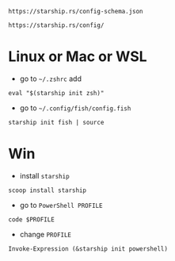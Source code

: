 ```
https://starship.rs/config-schema.json
```
```
https://starship.rs/config/
```
# Linux or Mac or WSL
- go to `~/.zshrc` add
```
eval "$(starship init zsh)"
```
- go to `~/.config/fish/config.fish`
```
starship init fish | source
```

# Win
- install `starship`
```
scoop install starship
```
- go to `PowerShell PROFILE`
```
code $PROFILE
```
- change `PROFILE`
```
Invoke-Expression (&starship init powershell)
```

